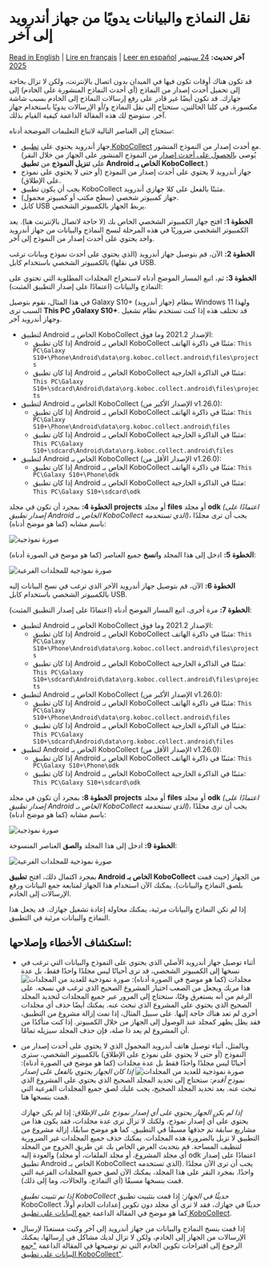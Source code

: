 # نقل النماذج والبيانات يدويًا من جهاز أندرويد إلى آخر
<a href="../transferring_forms.html">Read in English</a> | <a href="../fr/transferring_forms.html">Lire en français</a> | <a href="../es/transferring_forms.html">Leer en español</a>
**آخر تحديث:** <a href="https://github.com/kobotoolbox/docs/blob/7def5f54e2441b05b4a2163e682bdd146fa781e1/source/transferring_forms.md" class="reference">24 سبتمبر 2025</a>

قد تكون هناك أوقات تكون فيها في الميدان بدون اتصال بالإنترنت، ولكن لا تزال بحاجة إلى تحميل أحدث إصدار من النماذج (أي أحدث النماذج المنشورة على الخادم) إلى جهازك. قد تكون أيضًا غير قادر على رفع إرسالات النماذج إلى الخادم بسبب شاشة مكسورة. في كلتا الحالتين، ستحتاج إلى نقل النماذج و/أو الإرسالات يدويًا باستخدام جهاز آخر. ستوضح لك هذه المقالة الداعمة كيفية القيام بذلك.

ستحتاج إلى العناصر التالية لاتباع التعليمات الموضحة أدناه:

-   جهاز أندرويد يحتوي على [تطبيق KoboCollect](https://support.kobotoolbox.org/kobocollect_on_android_latest.html) مع أحدث إصدار من النموذج المنشور. (يُوصى [بالحصول على أحدث إصدار](https://support.kobotoolbox.org/data_collection_kobocollect.html#downloading-forms) من النموذج المنشور على الجهاز من خلال النقر على **تنزيل النموذج** من **تطبيق Android الخاص بـ KoboCollect**.)
-   جهاز أندرويد لا يحتوي على أحدث إصدار من النموذج (أو حتى لا يحتوي على نموذج على الإطلاق).
-   يجب أن يكون تطبيق KoboCollect مثبتًا بالفعل على كلا جهازي أندرويد.
-   جهاز كمبيوتر شخصي (سطح مكتب أو كمبيوتر محمول).
-   كابل USB يربط الجهاز بالكمبيوتر الشخصي.

**الخطوة 1:** افتح جهاز الكمبيوتر الشخصي الخاص بك (لا حاجة لاتصال بالإنترنت هنا). يعد الكمبيوتر الشخصي ضروريًا في هذه المرحلة لنسخ النماذج والبيانات من جهاز أندرويد واحد يحتوي على أحدث إصدار من النموذج إلى آخر.

**الخطوة 2:** الآن، قم بتوصيل جهاز أندرويد (الذي يحتوي على أحدث نموذج وبيانات ترغب في نقلها) بالكمبيوتر الشخصي باستخدام كابل USB.

**الخطوة 3:** ثم، اتبع المسار الموضح أدناه لاستخراج المجلدات المطلوبة التي تحتوي على النماذج والبيانات (اعتمادًا على إصدار التطبيق المثبت):

<p class="note">
  في هذا المثال، نقوم بتوصيل Galaxy S10+ (جهاز أندرويد) بنظام Windows 11 ولهذا السبب ترى <strong>This PC</strong> و<strong>Galaxy S10+</strong>. قد تختلف هذه إذا كنت تستخدم نظام تشغيل وجهاز أندرويد آخر.
</p>

-   لتطبيق Android الخاص بـ KoboCollect الإصدار 2021.2 وما فوق:
    -   إذا كان تطبيق Android الخاص بـ KoboCollect مثبتًا في ذاكرة الهاتف:
        `This PC\Galaxy S10+\Phone\Android\data\org.koboc.collect.android\files\projects`
    -   إذا كان تطبيق Android الخاص بـ KoboCollect مثبتًا في الذاكرة الخارجية:
        `This PC\Galaxy S10+\sdcard\Android\data\org.koboc.collect.android\files\projects`
-   لتطبيق Android الخاص بـ KoboCollect (الإصدار الأكبر من v1.26.0):
    -   إذا كان تطبيق Android الخاص بـ KoboCollect مثبتًا في ذاكرة الهاتف:
        `This PC\Galaxy S10+\Phone\Android\data\org.koboc.collect.android\files`
    -   إذا كان تطبيق Android الخاص بـ KoboCollect مثبتًا في الذاكرة الخارجية:
        `This PC\Galaxy S10+\sdcard\Android\data\org.koboc.collect.android\files`
-   لتطبيق Android الخاص بـ KoboCollect (الإصدار الأقل من v1.26.0):
    -   إذا كان تطبيق Android الخاص بـ KoboCollect مثبتًا في ذاكرة الهاتف:
        `This PC\Galaxy S10+\Phone\odk`
    -   إذا كان تطبيق Android الخاص بـ KoboCollect مثبتًا في الذاكرة الخارجية:
        `This PC\Galaxy S10+\sdcard\odk`

**الخطوة 4:** بمجرد أن تكون في مجلد **projects** أو مجلد **files** أو مجلد **odk** _(اعتمادًا على إصدار تطبيق Android الخاص بـ KoboCollect الذي تستخدمه)_، يجب أن ترى مجلدًا باسم مشابه (كما هو موضح أدناه):

![صورة نموذجية](images/transferring_forms/sample_1_folder.png)

**الخطوة 5:** ادخل إلى هذا المجلد و**انسخ** جميع العناصر (كما هو موضح في الصورة أدناه):

![صورة نموذجية للمجلدات الفرعية](images/transferring_forms/sub_folders.png)

**الخطوة 6:** الآن، قم بتوصيل جهاز أندرويد الآخر الذي ترغب في نسخ البيانات إليه بالكمبيوتر الشخصي باستخدام كابل USB.

**الخطوة 7:** مرة أخرى، اتبع المسار الموضح أدناه (اعتمادًا على إصدار التطبيق المثبت):

-   لتطبيق Android الخاص بـ KoboCollect الإصدار 2021.2 وما فوق:
    -   إذا كان تطبيق Android الخاص بـ KoboCollect مثبتًا في ذاكرة الهاتف:
        `This PC\Galaxy S10+\Phone\Android\data\org.koboc.collect.android\files\projects`
    -   إذا كان تطبيق Android الخاص بـ KoboCollect مثبتًا في الذاكرة الخارجية:
        `This PC\Galaxy S10+\sdcard\Android\data\org.koboc.collect.android\files\projects`
-   لتطبيق Android الخاص بـ KoboCollect (الإصدار الأكبر من v1.26.0):
    -   إذا كان تطبيق Android الخاص بـ KoboCollect مثبتًا في ذاكرة الهاتف:
        `This PC\Galaxy S10+\Phone\Android\data\org.koboc.collect.android\files`
    -   إذا كان تطبيق Android الخاص بـ KoboCollect مثبتًا في الذاكرة الخارجية:
        `This PC\Galaxy S10+\sdcard\Android\data\org.koboc.collect.android\files`
-   لتطبيق Android الخاص بـ KoboCollect (الإصدار الأقل من v1.26.0):
    -   إذا كان تطبيق Android الخاص بـ KoboCollect مثبتًا في ذاكرة الهاتف:
        `This PC\Galaxy S10+\Phone\odk`
    -   إذا كان تطبيق Android الخاص بـ KoboCollect مثبتًا في الذاكرة الخارجية:
        `This PC\Galaxy S10+\sdcard\odk`

**الخطوة 8:** بمجرد أن تكون في مجلد **projects** أو مجلد **files** أو مجلد **odk** _(اعتمادًا على إصدار تطبيق Android الخاص بـ KoboCollect الذي تستخدمه)_، يجب أن ترى مجلدًا باسم مشابه (كما هو موضح أدناه):

![صورة نموذجية](images/transferring_forms/sample_2_folder.png)

**الخطوة 9:** ادخل إلى هذا المجلد و**الصق** العناصر المنسوخة:

![صورة نموذجية للمجلدات الفرعية](images/transferring_forms/sub_folders.png)

بمجرد اكتمال ذلك، افتح **تطبيق Android الخاص بـ KoboCollect** من الجهاز (حيث قمت بلصق النماذج والبيانات). يمكنك الآن استخدام هذا الجهاز لمتابعة جمع البيانات ورفع الإرسالات إلى الخادم.

<p class="note">
  إذا لم تكن النماذج والبيانات مرئية، يمكنك محاولة إعادة تشغيل جهازك. قد يجعل هذا النماذج والبيانات مرئية في التطبيق.
</p>

## استكشاف الأخطاء وإصلاحها:

-   أثناء توصيل جهاز أندرويد الأصلي الذي يحتوي على النموذج والبيانات التي ترغب في نسخها إلى الكمبيوتر الشخصي، قد ترى أحيانًا ليس مجلدًا واحدًا فقط، بل عدة مجلدات (كما هو موضح في الصورة أدناه):
    ![صورة نموذجية للعديد من المجلدات](images/transferring_forms/sample_many_folders.png)
    هذا مربك ويجعل من الصعب اختيار المشروع الصحيح الذي ترغب في نسخه. على الرغم من أنه يستغرق وقتًا، ستحتاج إلى المرور عبر جميع المجلدات لتحديد المجلد الصحيح الذي يحتوي على المشروع الذي تبحث عنه. يمكنك أيضًا حذف أي مجلدات أخرى لم تعد هناك حاجة إليها. على سبيل المثال، إذا تمت إزالة مشروع من التطبيق، فقد يظل يظهر كمجلد عند الوصول إلى الجهاز من خلال الكمبيوتر. إذا كنت متأكدًا من أن المشروع لم يعد ذا صلة، فإن حذف المجلد سيزيله تمامًا.

-   وبالمثل، أثناء توصيل هاتف أندرويد المحمول الذي لا يحتوي على أحدث إصدار من النموذج (أو حتى لا يحتوي على نموذج على الإطلاق) بالكمبيوتر الشخصي، سترى أحيانًا ليس مجلدًا واحدًا فقط بل عدة مجلدات (كما هو موضح في الصورة أدناه):
    ![صورة نموذجية للعديد من المجلدات](images/transferring_forms/sample_many_folders.png)
    _إذا كان الجهاز يحتوي بالفعل على إصدار نموذج أقدم:_ ستحتاج إلى تحديد المجلد الصحيح الذي يحتوي على المشروع الذي تبحث عنه. بعد تحديد المجلد الصحيح، يجب عليك لصق جميع المجلدات الفرعية التي قمت بنسخها هنا.

    _إذا لم يكن الجهاز يحتوي على أي إصدار نموذج على الإطلاق:_ إذا لم يكن جهازك يحتوي على أي إصدار نموذج، ولكنك لا تزال ترى عدة مجلدات، فقد يكون هذا من مشاريع سابقة تم حذفها مسبقًا في التطبيق. كما هو موضح سابقًا، إزالة مشروع من التطبيق لا تزيل بالضرورة هذه المجلدات. يمكنك حذف جميع المجلدات غير الضرورية لتنظيف المساحة. قم بتحديث العرض الخاص بك عن طريق الخروج من المجلد والعودة إليه (أي مجلد المشروع، أو مجلد الملفات، أو مجلد odk اعتمادًا على إصدار تطبيق Android الخاص بـ KoboCollect الذي تستخدمه). يجب أن ترى الآن مجلدًا واحدًا. بمجرد النقر على هذا المجلد، يمكنك الآن لصق جميع المجلدات الفرعية التي قمت بنسخها مسبقًا (أي النماذج، والحالات، وما إلى ذلك).

    _إذا تم تثبيت تطبيق KoboCollect حديثًا في الجهاز:_ إذا قمت بتثبيت تطبيق KoboCollect حديثًا في جهازك، فقد لا ترى أي مجلد دون تكوين إعدادات الخادم أولاً، كما هو موضح في المقالة الداعمة [جمع البيانات على تطبيق KoboCollect](kobocollect_on_android_latest).

-   إذا قمت بنسخ النماذج والبيانات من جهاز أندرويد إلى آخر وكنت مستعدًا لإرسال الإرسالات من الجهاز إلى الخادم، ولكن لا تزال لديك مشاكل في إرسالها، يمكنك الرجوع إلى اقتراحات تكوين الخادم التي تم توضيحها في المقالة الداعمة ["جمع البيانات على تطبيق KoboCollect"](kobocollect_on_android_latest).